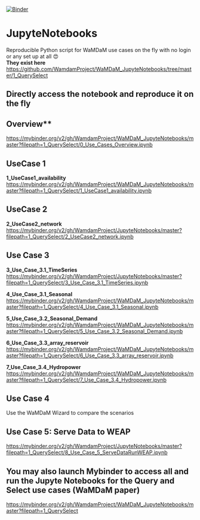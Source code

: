 [![Binder](https://mybinder.org/badge.svg)](https://mybinder.org/v2/gh/WamdamProject/WaMDaM_JupyteNotebooks/master)


# JupyteNotebooks
Reproducible Python script for WaMDaM use cases on the fly with no login or any set up at all :heart_eyes:   
**They exist here**   
https://github.com/WamdamProject/WaMDaM_JupyteNotebooks/tree/master/1_QuerySelect

## Directly access the notebook and reproduce it on the fly    

## Overview**  
https://mybinder.org/v2/gh/WamdamProject/WaMDaM_JupyteNotebooks/master?filepath=1_QuerySelect/0_Use_Cases_Overview.ipynb


## UseCase 1    
**1_UseCase1_availability**    
https://mybinder.org/v2/gh/WamdamProject/WaMDaM_JupyteNotebooks/master?filepath=1_QuerySelect/1_UseCase1_availability.ipynb


## UseCase 2     
**2_UseCase2_network**   
https://mybinder.org/v2/gh/WamdamProject/JupyteNotebooks/master?filepath=1_QuerySelect/2_UseCase2_network.ipynb

## Use Case 3  
**3_Use_Case_3.1_TimeSeries**    
https://mybinder.org/v2/gh/WamdamProject/JupyteNotebooks/master?filepath=1_QuerySelect/3_Use_Case_3.1_TimeSeries.ipynb

**4_Use_Case_3.1_Seasonal**      
https://mybinder.org/v2/gh/WamdamProject/WaMDaM_JupyteNotebooks/master?filepath=1_QuerySelect/4_Use_Case_3.1_Seasonal.ipynb

**5_Use_Case_3.2_Seasonal_Demand**        
https://mybinder.org/v2/gh/WamdamProject/WaMDaM_JupyteNotebooks/master?filepath=1_QuerySelect/5_Use_Case_3.2_Seasonal_Demand.ipynb

**6_Use_Case_3.3_array_reservoir**   
https://mybinder.org/v2/gh/WamdamProject/WaMDaM_JupyteNotebooks/master?filepath=1_QuerySelect/6_Use_Case_3.3_array_reservoir.ipynb

**7_Use_Case_3.4_Hydropower**   
https://mybinder.org/v2/gh/WamdamProject/WaMDaM_JupyteNotebooks/master?filepath=1_QuerySelect/7_Use_Case_3.4_Hydropower.ipynb


## Use Case 4  
Use the WaMDaM Wizard to compare the scenarios

## Use Case 5: Serve Data to WEAP   

https://mybinder.org/v2/gh/WamdamProject/JupyteNotebooks/master?filepath=1_QuerySelect/8_Use_Case_5_ServeDataRunWEAP.ipynb



## You may also launch Mybinder to access all and run the Jupyte Notebooks for the Query and Select use cases (WaMDaM paper)  
https://mybinder.org/v2/gh/WamdamProject/WaMDaM_JupyteNotebooks/master?filepath=1_QuerySelect
